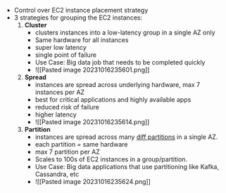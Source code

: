 - Control over EC2 instance placement strategy
- 3 strategies for grouping the EC2 instances:
	1. **Cluster**
		- clusters instances into a low-latency group in a single AZ only
		- Same hardware for all instances
		- super low latency
		- single point of failure
		- Use Case: Big data job that needs to be completed quickly
		- ![[Pasted image 20231016235601.png]]
	 2. **Spread**
		 - instances are spread across underlying hardware, max 7 instances per AZ
		 - best for critical applications and highly available apps
		 - reduced risk of failure
		 - higher latency
		 - ![[Pasted image 20231016235614.png]]
	 3. **Partition**
		 - instances are spread across many <u>diff partitions</u> in a single AZ.
		 - each partition = same hardware
		 - max 7 partition per AZ
		 - Scales to 100s of EC2 instances in a group/partition.
		 - Use Case: Big data applications that use partitioning like Kafka, Cassandra, etc
		 - ![[Pasted image 20231016235624.png]]
